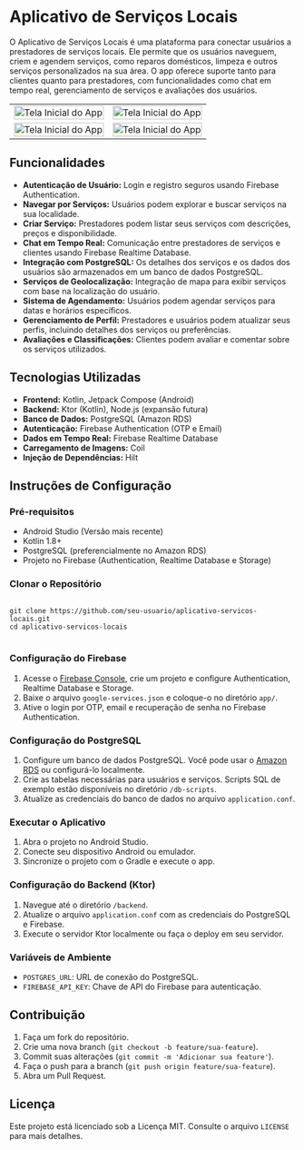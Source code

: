 <h1>Aplicativo de Serviços Locais</h1>

<p>O Aplicativo de Serviços Locais é uma plataforma para conectar usuários a prestadores de serviços locais. Ele permite que os usuários naveguem, criem e agendem serviços, como reparos domésticos, limpeza e outros serviços personalizados na sua área. O app oferece suporte tanto para clientes quanto para prestadores, com funcionalidades como chat em tempo real, gerenciamento de serviços e avaliações dos usuários.</p>

<table>
    <tr>
        <td><img src="https://raw.githubusercontent.com/lucasalves77/APP-NOTES/refs/heads/main/Screenshot_2024-09-23-16-33-11-615_com.lucas.damper.jpg" alt="Tela Inicial do App" style="width: 100%; height: auto;"></td>
        <td><img src="https://raw.githubusercontent.com/lucasalves77/APP-NOTES/refs/heads/main/Screenshot_2024-09-23-16-33-11-615_com.lucas.damper.jpg" alt="Tela Inicial do App" style="width: 100%; height: auto;"></td>
    </tr>
    <tr>
        <td><img src="https://raw.githubusercontent.com/lucasalves77/APP-NOTES/refs/heads/main/Screenshot_2024-09-23-16-33-11-615_com.lucas.damper.jpg" alt="Tela Inicial do App" style="width: 100%; height: auto;"></td>
        <td><img src="https://raw.githubusercontent.com/lucasalves77/APP-NOTES/refs/heads/main/Screenshot_2024-09-23-16-33-11-615_com.lucas.damper.jpg" alt="Tela Inicial do App" style="width: 100%; height: auto;"></td>
    </tr>
</table>

<h2>Funcionalidades</h2>
<ul>
    <li><strong>Autenticação de Usuário:</strong> Login e registro seguros usando Firebase Authentication.</li>
    <li><strong>Navegar por Serviços:</strong> Usuários podem explorar e buscar serviços na sua localidade.</li>
    <li><strong>Criar Serviço:</strong> Prestadores podem listar seus serviços com descrições, preços e disponibilidade.</li>
    <li><strong>Chat em Tempo Real:</strong> Comunicação entre prestadores de serviços e clientes usando Firebase Realtime Database.</li>
    <li><strong>Integração com PostgreSQL:</strong> Os detalhes dos serviços e os dados dos usuários são armazenados em um banco de dados PostgreSQL.</li>
    <li><strong>Serviços de Geolocalização:</strong> Integração de mapa para exibir serviços com base na localização do usuário.</li>
    <li><strong>Sistema de Agendamento:</strong> Usuários podem agendar serviços para datas e horários específicos.</li>
    <li><strong>Gerenciamento de Perfil:</strong> Prestadores e usuários podem atualizar seus perfis, incluindo detalhes dos serviços ou preferências.</li>
    <li><strong>Avaliações e Classificações:</strong> Clientes podem avaliar e comentar sobre os serviços utilizados.</li>
</ul>

<h2>Tecnologias Utilizadas</h2>
<ul>
    <li><strong>Frontend:</strong> Kotlin, Jetpack Compose (Android)</li>
    <li><strong>Backend:</strong> Ktor (Kotlin), Node.js (expansão futura)</li>
    <li><strong>Banco de Dados:</strong> PostgreSQL (Amazon RDS)</li>
    <li><strong>Autenticação:</strong> Firebase Authentication (OTP e Email)</li>
    <li><strong>Dados em Tempo Real:</strong> Firebase Realtime Database</li>
    <li><strong>Carregamento de Imagens:</strong> Coil</li>
    <li><strong>Injeção de Dependências:</strong> Hilt</li>
</ul>

<h2>Instruções de Configuração</h2>

<h3>Pré-requisitos</h3>
<ul>
    <li>Android Studio (Versão mais recente)</li>
    <li>Kotlin 1.8+</li>
    <li>PostgreSQL (preferencialmente no Amazon RDS)</li>
    <li>Projeto no Firebase (Authentication, Realtime Database e Storage)</li>
</ul>

<h3>Clonar o Repositório</h3>
<pre>
<code>
git clone https://github.com/seu-usuario/aplicativo-servicos-locais.git
cd aplicativo-servicos-locais
</code>
</pre>

<h3>Configuração do Firebase</h3>
<ol>
    <li>Acesse o <a href="https://console.firebase.google.com/">Firebase Console</a>, crie um projeto e configure Authentication, Realtime Database e Storage.</li>
    <li>Baixe o arquivo <code>google-services.json</code> e coloque-o no diretório <code>app/</code>.</li>
    <li>Ative o login por OTP, email e recuperação de senha no Firebase Authentication.</li>
</ol>

<h3>Configuração do PostgreSQL</h3>
<ol>
    <li>Configure um banco de dados PostgreSQL. Você pode usar o <a href="https://aws.amazon.com/rds/">Amazon RDS</a> ou configurá-lo localmente.</li>
    <li>Crie as tabelas necessárias para usuários e serviços. Scripts SQL de exemplo estão disponíveis no diretório <code>/db-scripts</code>.</li>
    <li>Atualize as credenciais do banco de dados no arquivo <code>application.conf</code>.</li>
</ol>

<h3>Executar o Aplicativo</h3>
<ol>
    <li>Abra o projeto no Android Studio.</li>
    <li>Conecte seu dispositivo Android ou emulador.</li>
    <li>Sincronize o projeto com o Gradle e execute o app.</li>
</ol>

<h3>Configuração do Backend (Ktor)</h3>
<ol>
    <li>Navegue até o diretório <code>/backend</code>.</li>
    <li>Atualize o arquivo <code>application.conf</code> com as credenciais do PostgreSQL e Firebase.</li>
    <li>Execute o servidor Ktor localmente ou faça o deploy em seu servidor.</li>
</ol>

<h3>Variáveis de Ambiente</h3>
<ul>
    <li><code>POSTGRES_URL</code>: URL de conexão do PostgreSQL.</li>
    <li><code>FIREBASE_API_KEY</code>: Chave de API do Firebase para autenticação.</li>
</ul>

<h2>Contribuição</h2>
<ol>
    <li>Faça um fork do repositório.</li>
    <li>Crie uma nova branch (<code>git checkout -b feature/sua-feature</code>).</li>
    <li>Commit suas alterações (<code>git commit -m 'Adicionar sua feature'</code>).</li>
    <li>Faça o push para a branch (<code>git push origin feature/sua-feature</code>).</li>
    <li>Abra um Pull Request.</li>
</ol>

<h2>Licença</h2>
<p>Este projeto está licenciado sob a Licença MIT. Consulte o arquivo <code>LICENSE</code> para mais detalhes.</p>
